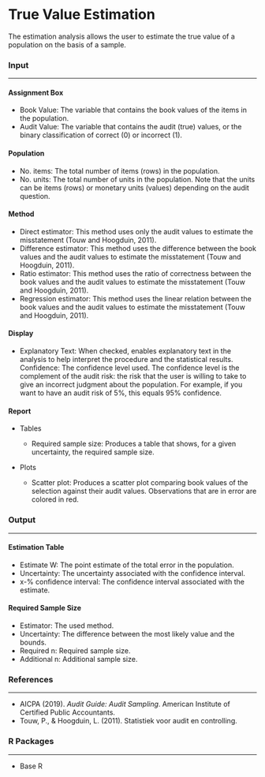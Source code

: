 True Value Estimation
===

The estimation analysis allows the user to estimate the true value of a population on the basis of a sample.

### Input
---

#### Assignment Box
- Book Value: The variable that contains the book values of the items in the population.
- Audit Value: The variable that contains the audit (true) values, or the binary classification of correct (0) or incorrect (1).

#### Population
- No. items: The total number of items (rows) in the population.
- No. units: The total number of units in the population. Note that the units can be items (rows) or monetary units (values) depending on the audit question.

#### Method
- Direct estimator: This method uses only the audit values to estimate the misstatement (Touw and Hoogduin, 2011).
- Difference estimator: This method uses the difference between the book values and the audit values to estimate the misstatement (Touw and Hoogduin, 2011).
- Ratio estimator: This method uses the ratio of correctness between the book values and the audit values to estimate the misstatement (Touw and Hoogduin, 2011).
- Regression estimator: This method uses the linear relation between the book values and the audit values to estimate the misstatement (Touw and Hoogduin, 2011).

#### Display
- Explanatory Text: When checked, enables explanatory text in the analysis to help interpret the procedure and the statistical results.
  Confidence: The confidence level used. The confidence level is the complement of the audit risk: the risk that the user is willing to take to give an incorrect judgment about the population. For example, if you want to have an audit risk of 5%, this equals 95% confidence.

#### Report
- Tables
  - Required sample size: Produces a table that shows, for a given uncertainty, the required sample size.

- Plots
  - Scatter plot: Produces a scatter plot comparing book values of the selection against their audit values. Observations that are in error are colored in red.

### Output
---

#### Estimation Table
- Estimate W: The point estimate of the total error in the population.
- Uncertainty: The uncertainty associated with the confidence interval.
- x-% confidence interval: The confidence interval associated with the estimate.

#### Required Sample Size
- Estimator: The used method.
- Uncertainty: The difference between the most likely value and the bounds.
- Required n: Required sample size.
- Additional n: Additional sample size.

### References
---
- AICPA (2019). <i>Audit Guide: Audit Sampling</i>. American Institute of Certified Public Accountants.
- Touw, P., & Hoogduin, L. (2011). Statistiek voor audit en controlling.

### R Packages
---
- Base R
